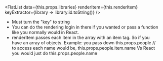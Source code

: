 <FlatList
data={this.props.libraries}
renderItem={this.renderItem}
keyExtractor={library => library.id.toString()}
/>

- Must turn the "key" to string
- You can do the rendering login in there if you wanted or pass a function like you normally would in React.
- renderItem passes each item in the array with an item tag. So if you have an array of objects.
  Example: you pass down this.props.people // to access each name would be, this.props.people.item.name
  Vs React you would just do this.props.people.name
